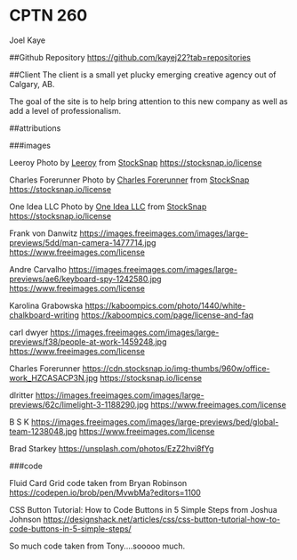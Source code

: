 # CPTN 260
Joel Kaye

##Github Repository
  https://github.com/kayej22?tab=repositories

##Client
  The client is a small yet plucky emerging creative agency out of Calgary, AB.

  The goal of the site is to help bring attention to this new company as well as add a level of professionalism.

##attributions

###images

  Leeroy
  Photo by <a href="https://stocksnap.io/author/374">Leeroy</a> from <a href="https://stocksnap.io">StockSnap</a>
  https://stocksnap.io/license

  Charles Forerunner
  Photo by <a href="https://stocksnap.io/author/29066">Charles Forerunner</a> from <a href="https://stocksnap.io">StockSnap</a>
  https://stocksnap.io/license

  One Idea LLC
  Photo by <a href="https://stocksnap.io/author/oneidea">One Idea LLC</a> from <a href="https://stocksnap.io">StockSnap</a>
  https://stocksnap.io/license

  Frank von Danwitz
  https://images.freeimages.com/images/large-previews/5dd/man-camera-1477714.jpg
  https://www.freeimages.com/license

  Andre Carvalho
  https://images.freeimages.com/images/large-previews/ae6/keyboard-spy-1242580.jpg
  https://www.freeimages.com/license

  Karolina Grabowska
  https://kaboompics.com/photo/1440/white-chalkboard-writing
  https://kaboompics.com/page/license-and-faq

  carl dwyer
  https://images.freeimages.com/images/large-previews/f38/people-at-work-1459248.jpg
  https://www.freeimages.com/license

  Charles Forerunner
  https://cdn.stocksnap.io/img-thumbs/960w/office-work_HZCASACP3N.jpg
  https://stocksnap.io/license


  dlritter
  https://images.freeimages.com/images/large-previews/62c/limelight-3-1188290.jpg
  https://www.freeimages.com/license

  B S K
  https://images.freeimages.com/images/large-previews/bed/global-team-1238048.jpg
  https://www.freeimages.com/license

  Brad Starkey
  https://unsplash.com/photos/EzZ2hvi8fYg


###code

  Fluid Card Grid code taken from Bryan Robinson
  https://codepen.io/brob/pen/MvwbMa?editors=1100

  CSS Button Tutorial: How to Code Buttons in 5 Simple Steps from Joshua Johnson
  https://designshack.net/articles/css/css-button-tutorial-how-to-code-buttons-in-5-simple-steps/

  So much code taken from Tony....sooooo much.